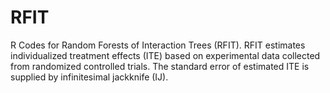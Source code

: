 # RFIT
R Codes for Random Forests of Interaction Trees (RFIT). RFIT estimates individualized treatment effects (ITE) based on experimental data collected from randomized controlled trials. The standard error of estimated ITE is supplied by infinitesimal jackknife (IJ). 
